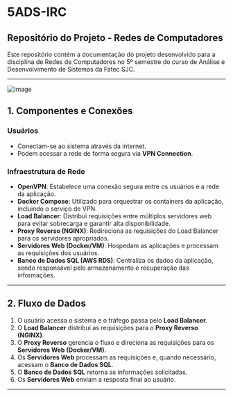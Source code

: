 # 5ADS-IRC

## Repositório do Projeto - Redes de Computadores

Este repositório contém a documentação do projeto desenvolvido para a disciplina de Redes de Computadores no 5º semestre do curso de Análise e Desenvolvimento de Sistemas da Fatec SJC.

---

![image](https://github.com/user-attachments/assets/3878e2ae-b184-4ead-b1d9-c9a5c50f21a6)

## 1. Componentes e Conexões

### Usuários
- Conectam-se ao sistema através da internet.
- Podem acessar a rede de forma segura via **VPN Connection**.

### Infraestrutura de Rede
- **OpenVPN**: Estabelece uma conexão segura entre os usuários e a rede da aplicação.
- **Docker Compose**: Utilizado para orquestrar os containers da aplicação, incluindo o serviço de VPN.
- **Load Balancer**: Distribui requisições entre múltiplos servidores web para evitar sobrecarga e garantir alta disponibilidade.
- **Proxy Reverso (NGINX)**: Redireciona as requisições do Load Balancer para os servidores apropriados.
- **Servidores Web (Docker/VM)**: Hospedam as aplicações e processam as requisições dos usuários.
- **Banco de Dados SQL (AWS RDS)**: Centraliza os dados da aplicação, sendo responsável pelo armazenamento e recuperação das informações.

---

## 2. Fluxo de Dados

1. O usuário acessa o sistema e o tráfego passa pelo **Load Balancer**.
2. O **Load Balancer** distribui as requisições para o **Proxy Reverso (NGINX)**.
3. O **Proxy Reverso** gerencia o fluxo e direciona as requisições para os **Servidores Web (Docker/VM)**.
4. Os **Servidores Web** processam as requisições e, quando necessário, acessam o **Banco de Dados SQL**.
5. O **Banco de Dados SQL** retorna as informações solicitadas.
6. Os **Servidores Web** enviam a resposta final ao usuário.

---




